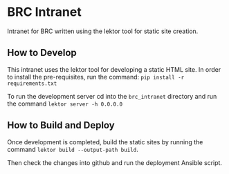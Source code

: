 # BRC Intranet

Intranet for BRC written using the lektor tool for static site creation.

## How to Develop

This intranet uses the lektor tool for developing a static HTML site.
In order to install the pre-requisites, run the command: `pip install -r requirements.txt`

To run the development server cd into the `brc_intranet` directory and run
the command `lektor server -h 0.0.0.0`

## How to Build and Deploy

Once development is completed, build the static sites by running the
command `lektor build --output-path build`.

Then check the changes into github and run the deployment Ansible script.